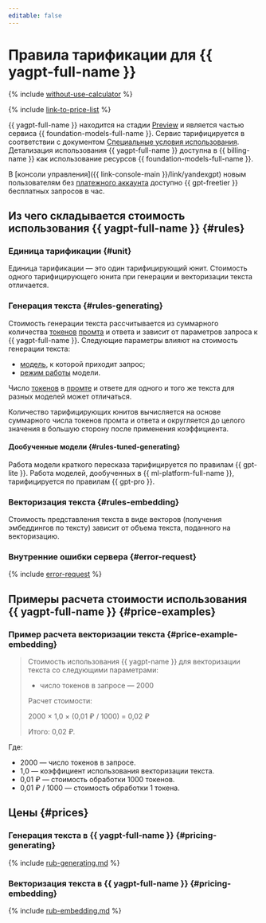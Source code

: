 ```yaml
---
editable: false
---
```


# Правила тарификации для {{ yagpt-full-name }}

{% include [without-use-calculator](../_includes/pricing/without-use-calculator.md) %}

{% include [link-to-price-list](../_includes/pricing/link-to-price-list.md) %}

{{ yagpt-full-name }} находится на стадии [Preview](../overview/concepts/launch-stages.md) и является частью сервиса {{ foundation-models-full-name }}. Сервис тарифицируется в соответствии с документом [Специальные условия использования](https://yandex.ru/legal/cloud_specialterms/?lang=ru#index__section_fk5_d4c_cgb). Детализация использования {{ yagpt-full-name }} доступна в {{ billing-name }} как использование ресурсов {{ foundation-models-full-name }}. 

В [консоли управления]({{ link-console-main }}/link/yandexgpt) новым пользователям без [платежного аккаунта](../billing/concepts/billing-account.md) доступно {{ gpt-freetier }} бесплатных запросов в час.

## Из чего складывается стоимость использования {{ yagpt-full-name }} {#rules}

### Единица тарификации {#unit}

Единица тарификации — это один тарифицирующий юнит. Стоимость одного тарифицирующего юнита при генерации и векторизации текста отличается.

### Генерация текста {#rules-generating}

Стоимость генерации текста рассчитывается из суммарного количества [токенов](concepts/tokens.md) [промта](concepts/index.md#working-mode) и ответа и зависит от параметров запроса к {{ yagpt-full-name }}. Следующие параметры влияют на стоимость генерации текста:

* [модель](concepts/models.md), к которой приходит запрос;
* [режим работы](concepts/index.md#working-mode) модели. 

Число [токенов](concepts/tokens.md) в [промте](concepts/index.md) и ответе для одного и того же текста для разных моделей может отличаться.

Количество тарифицирующих юнитов вычисляется на основе суммарного числа токенов промта и ответа и округляется до целого значения в большую сторону после применения коэффициента.

#### Дообученные модели {#rules-tuned-generating}

Работа модели краткого пересказа тарифицируется по правилам {{ gpt-lite }}. Работа моделей, дообученных в {{ ml-platform-full-name }}, тарифицируется по правилам {{ gpt-pro }}.

### Векторизация текста {#rules-embedding}

Стоимость представления текста в виде векторов (получения эмбеддингов по тексту) зависит от объема текста, поданного на векторизацию. 

### Внутренние ошибки сервера {#error-request}

{% include [error-request](../_includes/speechkit/error-request.md) %}

## Примеры расчета стоимости использования {{ yagpt-full-name }} {#price-examples}


### Пример расчета векторизации текста {#price-example-embedding}

> Стоимость использования {{ yagpt-name }} для векторизации текста со следующими параметрами:
> * число токенов в запросе — 2000
> 
> Расчет стоимости:
> 
> 2000 × 1,0 × (0,01&nbsp;₽ / 1000) = 0,02&nbsp;₽
>
> Итого: 0,02&nbsp;₽.
 
Где:
* 2000 — число токенов в запросе.
* 1,0 — коэффициент использования векторизации текста.
* 0,01&nbsp;₽ — стоимость обработки 1000 токенов. 
* 0,01&nbsp;₽ / 1000 — стоимость обработки 1 токена. 


## Цены {#prices}

### Генерация текста в {{ yagpt-full-name }} {#pricing-generating}


{% include [rub-generating.md](../_pricing/yandexgpt/rub-generating_new.md) %}




### Векторизация текста в {{ yagpt-full-name }} {#pricing-embedding}


{% include [rub-embedding.md](../_pricing/yandexgpt/rub-embedding.md) %}



